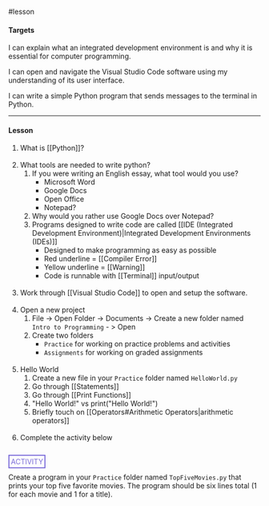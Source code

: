#lesson

#### Targets
I can explain what an integrated development environment is and why it is essential for computer programming.

I can open and navigate the Visual Studio Code software using my understanding of its user interface.

I can write a simple Python program that sends messages to the terminal in Python.

---
#### Lesson

1. What is [[Python]]?<br><br>
2. What tools are needed to write python?
	1. If you were writing an English essay, what tool would you use?
		* Microsoft Word
		* Google Docs
		* Open Office
		* Notepad?
	2. Why would you rather use Google Docs over Notepad?
	3. Programs designed to write code are called [[IDE (Integrated Development Environment)|Integrated Development Environments (IDEs)]]
		* Designed to make programming as easy as possible
		* Red underline = [[Compiler Error]]
		* Yellow underline = [[Warning]]
		* Code is runnable with [[Terminal]] input/output<br><br>
3. Work through [[Visual Studio Code]] to open and setup the software.<br><br>
4. Open a new project
	1. File -> Open Folder -> Documents -> Create a new folder named `Intro to Programming` - > Open
	2. Create two folders
		* `Practice` for working on practice problems and activities
		* `Assignments` for working on graded assignments</br></br>
1. Hello World
	1. Create a new file in your `Practice` folder named `HelloWorld.py`
	2. Go through [[Statements]]
	3. Go through [[Print Functions]]
	4. "Hello World!" vs print("Hello World!")
	5. Briefly touch on [[Operators#Arithmetic Operators|arithmetic operators]]</br></br>
2. Complete the activity below</br></br>

<span style="color: #7b6cd9; border: 2px solid #7b6cd9; padding: 3px">ACTIVITY</span>

Create a program in your `Practice` folder named `TopFiveMovies.py` that prints your top five favorite movies. The program should be six lines total (1 for each movie and 1 for a title).


